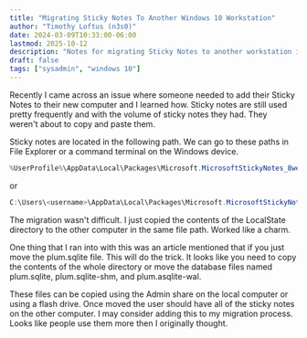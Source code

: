 ```yaml
---
title: "Migrating Sticky Notes To Another Windows 10 Workstation"
author: "Timothy Loftus (n3s0)"
date: 2024-03-09T10:33:00-06:00
lastmod: 2025-10-12
description: "Notes for migrating Sticky Notes to another workstation in Windows 10 22H2."
draft: false
tags: ["sysadmin", "windows 10"]
---
```


Recently I came across an issue where someone needed to add their Sticky
Notes to their new computer and I learned how. Sticky notes are still
used pretty frequently and with the volume of sticky notes they had.
They weren't about to copy and paste them.

Sticky notes are located in the following path. We can go to these paths
in File Explorer or a command terminal on the Windows device.

```powershell
%UserProfile%\AppData\Local\Packages\Microsoft.MicrosoftStickyNotes_8wekyb3d8bbwe\LocalState
```

or

```powershell
C:\Users\<username>\AppData\Local\Packages\Microsoft.MicrosoftStickyNotes_8wekyb3d8bbwe\LocalState
```

The migration wasn't difficult. I just copied the contents of the
LocalState directory to the other computer in the same file path. Worked
like a charm.

One thing that I ran into with this was an article mentioned that if you
just move the plum.sqlite file. This will do the trick. It looks like
you need to copy the contents of the whole directory or move the
database files named plum.sqlite, plum.sqlite-shm, and plum.asqlite-wal.

These files can be copied using the Admin share on the local computer or
using a flash drive. Once moved the user should have all of the sticky
notes on the other computer. I may consider adding this to my migration 
process. Looks like people use them more then I originally thought.
